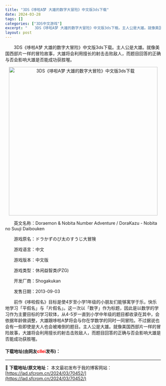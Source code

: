 ```yaml
---
title: "3DS《哆啦A梦 大雄的数字大冒险》中文版3ds下载"
date: 2024-03-28
tags: []
categories: ["3DS中文游戏"]
excerpt: "　　3DS《哆啦A梦 大雄的数字大冒险》中文版3ds下载。主人公是大雄。就像美国西部片一样的冒险故事，大雄将会利用擅长的射击击败敌人，而题目回答的正确与否会影响大雄是否能成功获胜喔。 　　英文名称：Doraemon &amp; Nobita Number Adventure / DoraKazu -&hellip;"
layout: post
---
```


 <p>　　3DS《哆啦A梦 大雄的数字大冒险》中文版3ds下载。主人公是大雄。就像美国西部片一样的冒险故事，大雄将会利用擅长的射击击败敌人，而题目回答的正确与否会影响大雄是否能成功获胜喔。</p> <p align="center"><img align="" border="0" src="https://lad.sfcrom.cn/wp-content/uploads/2024/03/20240328_660547e7e0c8e.jpg" width="481" alt="3DS《哆啦A梦 大雄的数字大冒险》中文版3ds下载" /></p> <p>　　英文名称：Doraemon &amp; Nobita Number Adventure / DoraKazu - Nobita no Suuji Daibouken</p> <p>　　游戏原名：ドラかずのび太のすうじ大冒険</p> <p>　　游戏语言：中文</p> <p>　　游戏版本：中文版</p> <p>　　游戏类型：休闲益智类(PZG)</p> <p>　　开发厂商：Shogakukan</p> <p>　　发售日期：2013-09-03</p> <p>　　前作《哆啦假名》目标是使4岁至小学1年级的小朋友们能够寓学于乐，快乐地学习「平假名」与「片假名」。这一次以「数字」作为标题，因此是以数学的学习作为主要目标的学习软体，从4-5岁一直到小学中年级的题目都收录在其中，会依据年龄做调整，大雄跟哆啦A梦将会与你在学数学的同时一同冒险。不过据说也会有一些即使是大人也会被难倒的题目。主人公是大雄。就像美国西部片一样的冒险故事，大雄将会利用擅长的射击击败敌人，而题目回答的正确与否会影响大雄是否能成功获胜喔。</p> <p><h4>下载地址(由网友<font color="red">cllei</font>发布)：</h4></p> 

---
📖 **下载地址/原文地址：** 本文最初发布于我的博客网站：[https://lad.sfcrom.cn/2024/03/70452/](https://lad.sfcrom.cn/2024/03/70452/)
